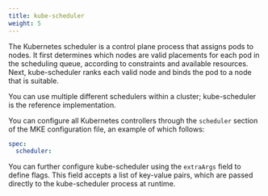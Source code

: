 ```yaml
---
title: kube-scheduler
weight: 5
---
```


The Kubernetes scheduler is a control plane process that assigns pods to nodes.
It first determines which nodes are valid placements for each pod in the
scheduling queue, according to constraints and available resources. Next,
kube-scheduler ranks each valid node and binds the pod to a node that is
suitable.

You can use multiple different schedulers within a cluster; kube-scheduler is
the reference implementation.

You can configure all Kubernetes controllers through the `scheduler` section of
the MKE configuration file, an example of which follows:

```yaml
spec:
  scheduler:
```

You can further configure kube-scheduler using the `extraArgs` field to define
flags. This field accepts a list of key-value pairs, which are passed directly
to the kube-scheduler process at runtime.
